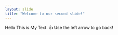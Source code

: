 ```yaml
---
layout: slide
title: "Welcome to our second slide!"
---
```

Hello This is My Text. 👍
Use the left arrow to go back!
